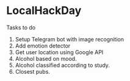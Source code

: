 # LocalHackDay

Tasks to do

1. Setup Telegram bot with image recognition
2. Add emotion detector
3. Get user location using Google API
4. Alcohol based on mood.
5. Alcohol classified according to study.
6. Closest pubs.
